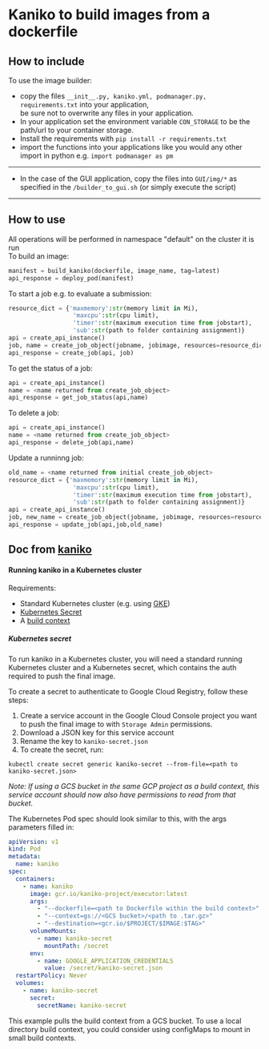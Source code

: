 # Kaniko to build images from a dockerfile
## How to include
To use the image builder:
- copy the files ```__init__.py, kaniko.yml, podmanager.py, requirements.txt``` into your application,</br>be sure not to overwrite any files in your application.
- In your application set the environment variable ```CON_STORAGE``` to be the path/url to your container storage.
- Install the requirements with ```pip install -r requirements.txt```
- import the functions into your applications like you would any other import in python e.g. ```import podmanager as pm```
---
- In the case of the GUI application, copy the files into ```GUI/img/*``` as specified in the ```/builder_to_gui.sh``` (or simply execute the script)
---
## How to use
All operations will be performed in namespace "default" on the cluster it is run</br>
To build an image:
```python
manifest = build_kaniko(dockerfile, image_name, tag=latest)
api_response = deploy_pod(manifest)
```
To start a job e.g. to evaluate a submission:
```python
resource_dict = {'maxmemory':str(memory limit in Mi),
                  'maxcpu':str(cpu limit),
                  'timer':str(maximum execution time from jobstart),
                  'sub':str(path to folder containing assignment)}
api = create_api_instance()
job, name = create_job_object(jobname, jobimage, resources=resource_dict)
api_response = create_job(api, job)
```

To get the status of a job:
```python
api = create_api_instance()
name = <name returned from create_job_object>
api_response = get_job_status(api,name)
```

To delete a job:
```python
api = create_api_instance()
name = <name returned from create_job_object>
api_response = delete_job(api,name)
```

Update a runninng job:
```python
old_name = <name returned from initial create_job_object>
resource_dict = {'maxmemory':str(memory limit in Mi),
                  'maxcpu':str(cpu limit),
                  'timer':str(maximum execution time from jobstart),
                  'sub':str(path to folder containing assignment)}
api = create_api_instance()
job, new_name = create_job_object(jobname, jobimage, resources=resource_dict)
api_response = update_job(api,job,old_name)
```
## Doc from [kaniko](https://raw.githubusercontent.com/GoogleContainerTools/kaniko/main/README.md)
#### Running kaniko in a Kubernetes cluster

Requirements:

- Standard Kubernetes cluster (e.g. using
  [GKE](https://cloud.google.com/kubernetes-engine/))
- [Kubernetes Secret](#kubernetes-secret)
- A [build context](#kaniko-build-contexts)

##### Kubernetes secret

To run kaniko in a Kubernetes cluster, you will need a standard running
Kubernetes cluster and a Kubernetes secret, which contains the auth required to
push the final image.

To create a secret to authenticate to Google Cloud Registry, follow these steps:

1. Create a service account in the Google Cloud Console project you want to push
   the final image to with `Storage Admin` permissions.
2. Download a JSON key for this service account
3. Rename the key to `kaniko-secret.json`
4. To create the secret, run:

```shell
kubectl create secret generic kaniko-secret --from-file=<path to kaniko-secret.json>
```

_Note: If using a GCS bucket in the same GCP project as a build context, this
service account should now also have permissions to read from that bucket._

The Kubernetes Pod spec should look similar to this, with the args parameters
filled in:

```yaml
apiVersion: v1
kind: Pod
metadata:
  name: kaniko
spec:
  containers:
    - name: kaniko
      image: gcr.io/kaniko-project/executor:latest
      args:
        - "--dockerfile=<path to Dockerfile within the build context>"
        - "--context=gs://<GCS bucket>/<path to .tar.gz>"
        - "--destination=<gcr.io/$PROJECT/$IMAGE:$TAG>"
      volumeMounts:
        - name: kaniko-secret
          mountPath: /secret
      env:
        - name: GOOGLE_APPLICATION_CREDENTIALS
          value: /secret/kaniko-secret.json
  restartPolicy: Never
  volumes:
    - name: kaniko-secret
      secret:
        secretName: kaniko-secret
```

This example pulls the build context from a GCS bucket. To use a local directory
build context, you could consider using configMaps to mount in small build
contexts.